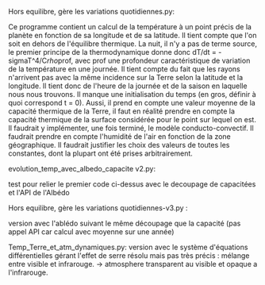 Hors equilibre, gère les variations quotidiennes.py: 

Ce programme contient un calcul de la température à un point précis de la planète en fonction de sa longitude et de sa latitude.
Il tient compte que l'on soit en dehors de l'équilibre thermique. La nuit, il n'y a pas de terme source, le premier principe de la thermodynamique donne donc dT/dt = -sigmaT^4/C*rho*prof, avec prof une profondeur caractéristique de variation de la température en une journée.
Il tient compte du fait que les rayons n'arrivent pas avec la même incidence sur la Terre selon la latitude et la longitude.
Il tient donc de l'heure de la journée et de la saison en laquelle nous nous trouvons.
Il manque une initialisation du temps (en gros, définir à quoi correspond t = 0).
Aussi, il prend en compte une valeur moyenne de la capacité thermique de la Terre, il faut en réalité prendre en compte la capacité thermique de la surface considérée pour le point sur lequel on est.
Il faudrait y implémenter, une fois terminé, le modèle conducto-convectif.
Il faudrait prendre en compte l'humidité de l'air en fonction de la zone géographique.
Il faudrait justifier les choix des valeurs de toutes les constantes, dont la plupart ont été prises arbitrairement.

evolution_temp_avec_albedo_capacite v2.py:

test pour relier le premier code ci-dessus avec le decoupage de capacitées et l'API de l'Albédo


Hors equilibre, gère les variations quotidiennes-v3.py :

version avec l'ablédo suivant le même découpage que la capacité 
(pas appel API car calcul avec moyenne sur une année)

Temp_Terre_et_atm_dynamiques.py: 
version avec le système d'équations différentielles gérant l'effet de serre résolu mais pas très précis : mélange entre visible et infrarouge.
-> atmosphere transparent au visible et opaque a l'infrarouge.
